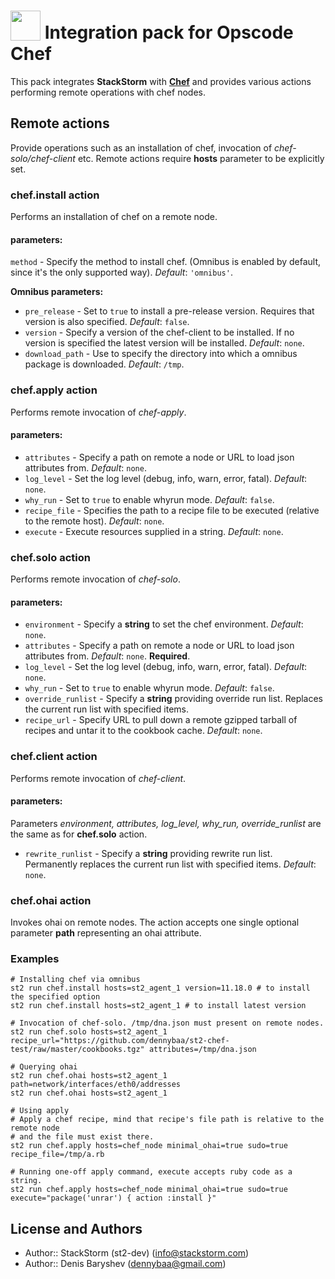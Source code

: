 # <img src="https://www.chef.io/images/logo.svg" width="48px" valign="-3px"/> **Integration pack for Opscode Chef**

This pack integrates **StackStorm** with [**Chef**](https://www.chef.io/) and provides various actions performing remote operations with chef nodes.

## Remote actions

Provide operations such as an installation of chef, invocation of *chef-solo/chef-client* etc. Remote actions require **hosts** parameter to be explicitly set.

### chef.install action

Performs an installation of chef on a remote node.

#### parameters:

`method` - Specify the method to install chef. (Omnibus is enabled by default, since it's the only supported way). *Default*: `'omnibus'`.

**Omnibus parameters:**

* `pre_release` - Set to `true` to install a pre-release version. Requires that version is also specified. *Default*: `false`.
* `version` - Specify a version of the chef-client to be installed. If no version is specified the latest version will be installed. *Default*: `none`.
* `download_path` - Use to specify the directory into which a omnibus package is downloaded. *Default*: `/tmp`.

### chef.apply action

Performs remote invocation of *chef-apply*.

#### parameters:

* `attributes` - Specify a path on remote a node or URL to load json attributes from. *Default*: `none`. 
* `log_level` - Set the log level (debug, info, warn, error, fatal). *Default*: `none`.
* `why_run` - Set to `true` to enable whyrun mode. *Default*: `false`.
* `recipe_file` - Specifies the path to a recipe file to be executed (relative to the remote host). *Default*: `none`.
* `execute` - Execute resources supplied in a string. *Default*: `none`.

### chef.solo action

Performs remote invocation of *chef-solo*.

#### parameters:

* `environment` - Specify a **string** to set the chef environment. *Default*: `none`.
* `attributes` - Specify a path on remote a node or URL to load json attributes from. *Default*: `none`. **Required**.
* `log_level` - Set the log level (debug, info, warn, error, fatal). *Default*: `none`.
* `why_run` - Set to `true` to enable whyrun mode. *Default*: `false`.
* `override_runlist` - Specify a **string** providing override run list. Replaces the current run list with specified items.
* `recipe_url` - Specify URL to pull down a remote gzipped tarball of recipes and untar it to the cookbook cache. *Default*: `none`.

### chef.client action

Performs remote invocation of *chef-client*.

#### parameters:

Parameters *environment, attributes, log_level, why_run, override_runlist* are the same as for **chef.solo** action. 

* `rewrite_runlist` - Specify a **string** providing rewrite run list. Permanently replaces the current run list with specified items. *Default*: `none`.

### chef.ohai action

Invokes ohai on remote nodes. The action accepts one single optional parameter **path** representing an ohai attribute.

### Examples
```shell
# Installing chef via omnibus
st2 run chef.install hosts=st2_agent_1 version=11.18.0 # to install the specified option
st2 run chef.install hosts=st2_agent_1 # to install latest version

# Invocation of chef-solo. /tmp/dna.json must present on remote nodes.
st2 run chef.solo hosts=st2_agent_1 recipe_url="https://github.com/dennybaa/st2-chef-test/raw/master/cookbooks.tgz" attributes=/tmp/dna.json

# Querying ohai
st2 run chef.ohai hosts=st2_agent_1 path=network/interfaces/eth0/addresses
st2 run chef.ohai hosts=st2_agent_1

# Using apply
# Apply a chef recipe, mind that recipe's file path is relative to the remote node
# and the file must exist there.
st2 run chef.apply hosts=chef_node minimal_ohai=true sudo=true recipe_file=/tmp/a.rb

# Running one-off apply command, execute accepts ruby code as a string. 
st2 run chef.apply hosts=chef_node minimal_ohai=true sudo=true execute="package('unrar') { action :install }"
```

## License and Authors

* Author:: StackStorm (st2-dev) (<info@stackstorm.com>)
* Author:: Denis Baryshev (<dennybaa@gmail.com>)
